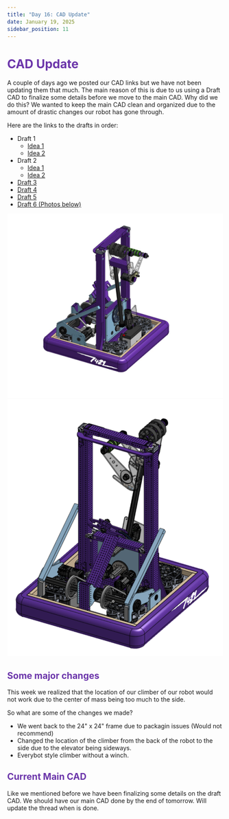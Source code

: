 ```yaml
---
title: "Day 16: CAD Update"
date: January 19, 2025
sidebar_position: 11
---
```


# <span style="color:#6b35aa">CAD Update</span>

A couple of days ago we posted our CAD links but we have not been updating them that much. The main reason of this is due to us using a Draft CAD to finalize some details before we move to the main CAD. Why did we do this? We wanted to keep the main CAD clean and organized due to the amount of drastic changes our robot has gone through.

Here are the links to the drafts in order:

- Draft 1
  - [Idea 1](https://cad.onshape.com/documents/4bbffdf1453b17732b9924b6/w/5758dd097d4873d58e665517/e/8677a01d4035c321ac87ed88?renderMode=0&uiState=678db3782451d1401c00d639)
  - [Idea 2](https://cad.onshape.com/documents/6b240a64cbd4d02a9b8fc85b/w/4c5c30b7ff38f26e8e21c38e/e/3ebc1f5c28bb866a72af2719?renderMode=0&uiState=678db3913bc89002f0472e52)
- Draft 2
  - [Idea 1](https://cad.onshape.com/documents/6d537336c16dc242ba06cf0c/w/7365bf4f60275a0daa5fc9c2/e/65ac5fe2b70bf5bf9b696669?renderMode=0&uiState=678db2cb1cd5dc0cc6811efb)
  - [Idea 2](https://cad.onshape.com/documents/2ee91ae2575d5983dae06433/w/2b7d83c2b13155478240eb18/e/64fefd1f8b083af041ae7d20?renderMode=0&uiState=678db3091229f35550c0c76b)
- [Draft 3](https://cad.onshape.com/documents/bbed92861df07aa6d839857f/w/d4ce5232fad2379eed4bd8a4/e/afda87c4705eee05f1e1be35?renderMode=0&uiState=678db25c1ead6a34ef9ab051)
- [Draft 4](https://cad.onshape.com/documents/fd73e4dd2a4f6153c1e6be2f/w/13e8b5a5c9fd32bde3ab6ad6/e/0cf2def9f782f44104a8c2a2?renderMode=0&uiState=678db228f850b74e27504830)
- [Draft 5](https://cad.onshape.com/documents/5ee4cb1e511d6b0543e9ebdb/w/06797d33af087668660eb80a/e/2cbdabfca5bff89bfd6d480b?renderMode=0&uiState=678db1ee61953e608d7d93f1)
- [Draft 6 (Photos below)](https://cad.onshape.com/documents/9284834bd2babd4941ba468a/w/9f4bad3c2f6a5d27e410569e/e/b5309abfd2b6b857f5318a9a?renderMode=0&uiState=678dae7a1ead6a34ef9aa38c)

<div style="text-align: center">
  
![Draft 6](Draft%206.jpeg)
![Draft 6](Draft%206-2.png)

</div>

## <span style="color:#6b35aa">Some major changes</span>

This week we realized that the location of our climber of our robot would not work due to the center of mass being too much to the side.

So what are some of the changes we made?

- We went back to the 24" x 24" frame due to packagin issues (Would not recommend)
- Changed the location of the climber from the back of the robot to the side due to the elevator being sideways.
- Everybot style climber without a winch.

## <span style="color:#6b35aa">Current Main CAD</span>

Like we mentioned before we have been finalizing some details on the draft CAD. We should have our main CAD done by the end of tomorrow. Will update the thread when is done.
